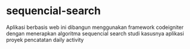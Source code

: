 # sequencial-search

Aplikasi berbasis web ini dibangun menggunakan framework codeigniter dengan menerapkan algoritma sequencial search
studi kasusnya aplikasi proyek pencatatan daily activity
